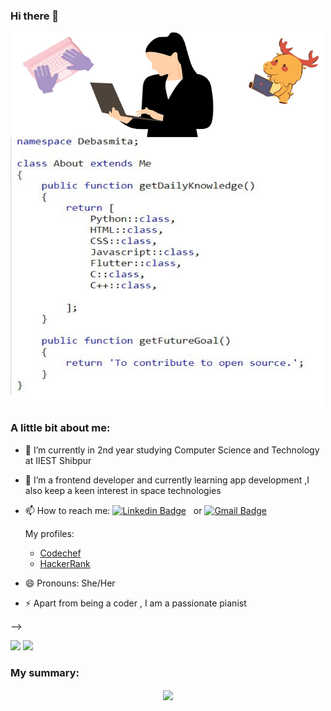 ### Hi there 👋

<!--
**Debasmita-01/Debasmita-01** is a ✨ _special_ ✨ repository because its `README.md` (this file) appears on your GitHub profile.-->
<!-- ![alt text](https://github.com/Debasmita-01/Debasmita-01/blob/main/header.png?raw=true) -->
<img src="https://github.com/Debasmita-01/Debasmita-01/blob/main/Add a subheading.jpg" width="500" height="600" align="center">

### A little bit about me:

- 🔭 I’m currently in 2nd year studying Computer Science and Technology at IIEST Shibpur 
- 🌱 I’m a frontend developer and currently learning app development ,I also keep a keen interest in space technologies
- 📫 How to reach me: [![Linkedin Badge](https://img.shields.io/badge/-Linkedin-grey?style=for-the-badge-square&logo=Linkedin&logoColor=white&link=https://www.linkedin.com/in/debasmita-das-8073901a9/)](https://www.linkedin.com/in/debasmita-das-8073901a9/) &nbsp;  or  [![Gmail Badge](https://img.shields.io/badge/-Gmail-grey?style=for-the-badge-square&logo=Gmail&logoColor=white&link=mailto:debasmitad76@gmail.com)](mailto:debasmitad76@gmail.com)
     
     
     
   My profiles:
      
     -    <a href="https://www.codechef.com/users/europa2020" target="blank">Codechef</a>
     -    <a href="https://www.hackerrank.com/debasmitad76" target="blank">HackerRank</a>

- 😄 Pronouns: She/Her
- ⚡ Apart from being a coder , I am a passionate pianist 
      
-->
<p align="center" style="display: inline">
<img src="https://img.shields.io/github/followers/Debasmita-01?style=for-the-badge">
<img src="https://img.shields.io/github/stars/Debasmita-01?style=for-the-badge">

</p>

 ### My summary:

<p align="center">
<img src="https://github-readme-stats.vercel.app/api?username=Debasmita-01&&show_icons=true&title_color=blue&icon_color=ccccccf&text_color=000000&bg_color=ffffff" width="50%"/ align=center>
</p>
